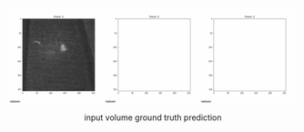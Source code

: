 

![Alt Text](https://github.com/cweo/3DElegansTracking/blob/master/yey.gif)

<p align="center">
  input volume     ground truth     prediction
</p>
